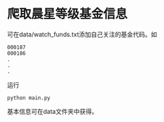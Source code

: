 # 爬取晨星等级基金信息

可在data/watch_funds.txt添加自己关注的基金代码。如
```
000187
000186
.
.
.
```

运行
```
python main.py
```

基本信息可在data文件夹中获得。

